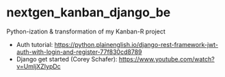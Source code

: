 # nextgen_kanban_django_be
Python-ization &amp; transformation of my Kanban-R project 

- Auth tutorial: https://python.plainenglish.io/django-rest-framework-jwt-auth-with-login-and-register-77f830cd8789
- Django get started (Corey Schafer): https://www.youtube.com/watch?v=UmljXZIypDc
